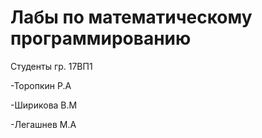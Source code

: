 # Лабы по математическому программированию
Студенты гр. 17ВП1

-Торопкин Р.А

-Ширикова В.М

-Легашнев М.А
